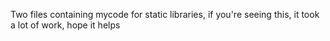 Two files containing mycode for static libraries, if you're seeing this, it took a lot of work, hope it helps
